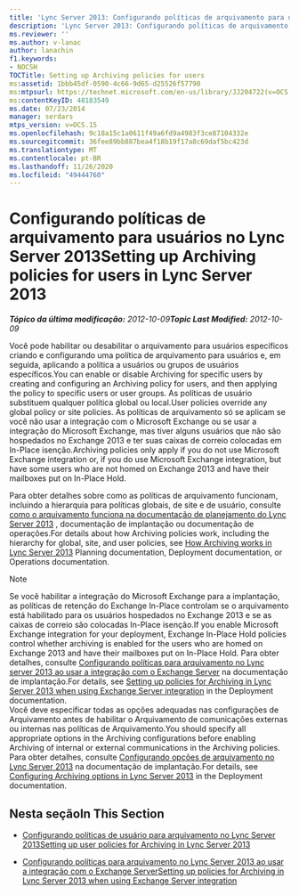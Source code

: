 ```yaml
---
title: 'Lync Server 2013: Configurando políticas de arquivamento para usuários'
description: 'Lync Server 2013: Configurando políticas de arquivamento para usuários.'
ms.reviewer: ''
ms.author: v-lanac
author: lanachin
f1.keywords:
- NOCSH
TOCTitle: Setting up Archiving policies for users
ms:assetid: 1bbb45df-0590-4c66-9d65-d25526f57790
ms:mtpsurl: https://technet.microsoft.com/en-us/library/JJ204722(v=OCS.15)
ms:contentKeyID: 48183549
ms.date: 07/23/2014
manager: serdars
mtps_version: v=OCS.15
ms.openlocfilehash: 9c18a15c1a0611f49a6fd9a4983f3ce87104332e
ms.sourcegitcommit: 36fee89bb887bea4f18b19f17a8c69daf5bc423d
ms.translationtype: MT
ms.contentlocale: pt-BR
ms.lasthandoff: 11/26/2020
ms.locfileid: "49444760"
---
```

# <a name="setting-up-archiving-policies-for-users-in-lync-server-2013"></a><span data-ttu-id="d3fce-103">Configurando políticas de arquivamento para usuários no Lync Server 2013</span><span class="sxs-lookup"><span data-stu-id="d3fce-103">Setting up Archiving policies for users in Lync Server 2013</span></span>

<div data-xmlns="http://www.w3.org/1999/xhtml">

<div class="topic" data-xmlns="http://www.w3.org/1999/xhtml" data-msxsl="urn:schemas-microsoft-com:xslt" data-cs="https://msdn.microsoft.com/">

<div data-asp="https://msdn2.microsoft.com/asp">



</div>

<div id="mainSection">

<div id="mainBody"><span data-ttu-id="d3fce-104">

<span> </span></span><span class="sxs-lookup"><span data-stu-id="d3fce-104">

<span> </span></span></span>

<span data-ttu-id="d3fce-105">_**Tópico da última modificação:** 2012-10-09_</span><span class="sxs-lookup"><span data-stu-id="d3fce-105">_**Topic Last Modified:** 2012-10-09_</span></span>

<span data-ttu-id="d3fce-106">Você pode habilitar ou desabilitar o arquivamento para usuários específicos criando e configurando uma política de arquivamento para usuários e, em seguida, aplicando a política a usuários ou grupos de usuários específicos.</span><span class="sxs-lookup"><span data-stu-id="d3fce-106">You can enable or disable Archiving for specific users by creating and configuring an Archiving policy for users, and then applying the policy to specific users or user groups.</span></span> <span data-ttu-id="d3fce-107">As políticas de usuário substituem qualquer política global ou local.</span><span class="sxs-lookup"><span data-stu-id="d3fce-107">User policies override any global policy or site policies.</span></span> <span data-ttu-id="d3fce-108">As políticas de arquivamento só se aplicam se você não usar a integração com o Microsoft Exchange ou se usar a integração do Microsoft Exchange, mas tiver alguns usuários que não são hospedados no Exchange 2013 e ter suas caixas de correio colocadas em In-Place isenção.</span><span class="sxs-lookup"><span data-stu-id="d3fce-108">Archiving policies only apply if you do not use Microsoft Exchange integration or, if you do use Microsoft Exchange integration, but have some users who are not homed on Exchange 2013 and have their mailboxes put on In-Place Hold.</span></span>

<span data-ttu-id="d3fce-109">Para obter detalhes sobre como as políticas de arquivamento funcionam, incluindo a hierarquia para políticas globais, de site e de usuário, consulte [como o arquivamento funciona na documentação de planejamento do Lync Server 2013](lync-server-2013-how-archiving-works.md) , documentação de implantação ou documentação de operações.</span><span class="sxs-lookup"><span data-stu-id="d3fce-109">For details about how Archiving policies work, including the hierarchy for global, site, and user policies, see [How Archiving works in Lync Server 2013](lync-server-2013-how-archiving-works.md) Planning documentation, Deployment documentation, or Operations documentation.</span></span>

<div>


> [!NOTE]  
> <span data-ttu-id="d3fce-110">Se você habilitar a integração do Microsoft Exchange para a implantação, as políticas de retenção do Exchange In-Place controlam se o arquivamento está habilitado para os usuários hospedados no Exchange 2013 e se as caixas de correio são colocadas In-Place isenção.</span><span class="sxs-lookup"><span data-stu-id="d3fce-110">If you enable Microsoft Exchange integration for your deployment, Exchange In-Place Hold policies control whether archiving is enabled for the users who are homed on Exchange 2013 and have their mailboxes put on In-Place Hold.</span></span> <span data-ttu-id="d3fce-111">Para obter detalhes, consulte <A href="lync-server-2013-setting-up-policies-for-archiving-when-using-exchange-server-integration.md">Configurando políticas para arquivamento no Lync server 2013 ao usar a integração com o Exchange Server</A> na documentação de implantação.</span><span class="sxs-lookup"><span data-stu-id="d3fce-111">For details, see <A href="lync-server-2013-setting-up-policies-for-archiving-when-using-exchange-server-integration.md">Setting up policies for Archiving in Lync Server 2013 when using Exchange Server integration</A> in the Deployment documentation.</span></span><BR><span data-ttu-id="d3fce-112">Você deve especificar todas as opções adequadas nas configurações de Arquivamento antes de habilitar o Arquivamento de comunicações externas ou internas nas políticas de Arquivamento.</span><span class="sxs-lookup"><span data-stu-id="d3fce-112">You should specify all appropriate options in the Archiving configurations before enabling Archiving of internal or external communications in the Archiving policies.</span></span> <span data-ttu-id="d3fce-113">Para obter detalhes, consulte <A href="lync-server-2013-configuring-archiving-options.md">Configurando opções de arquivamento no Lync Server 2013</A> na documentação de implantação.</span><span class="sxs-lookup"><span data-stu-id="d3fce-113">For details, see <A href="lync-server-2013-configuring-archiving-options.md">Configuring Archiving options in Lync Server 2013</A> in the Deployment documentation.</span></span>



</div>

<div>

## <a name="in-this-section"></a><span data-ttu-id="d3fce-114">Nesta seção</span><span class="sxs-lookup"><span data-stu-id="d3fce-114">In This Section</span></span>

  - [<span data-ttu-id="d3fce-115">Configurando políticas de usuário para arquivamento no Lync Server 2013</span><span class="sxs-lookup"><span data-stu-id="d3fce-115">Setting up user policies for Archiving in Lync Server 2013</span></span>](lync-server-2013-setting-up-user-policies-for-archiving-in-lync-server.md)

  - [<span data-ttu-id="d3fce-116">Configurando políticas para arquivamento no Lync Server 2013 ao usar a integração com o Exchange Server</span><span class="sxs-lookup"><span data-stu-id="d3fce-116">Setting up policies for Archiving in Lync Server 2013 when using Exchange Server integration</span></span>](lync-server-2013-setting-up-policies-for-archiving-when-using-exchange-server-integration.md)

<span data-ttu-id="d3fce-117"></div>

</div>

<span> </span>

</div>

</div>

</span><span class="sxs-lookup"><span data-stu-id="d3fce-117"></div>

</div>

<span> </span>

</div>

</div>

</span></span></div>

